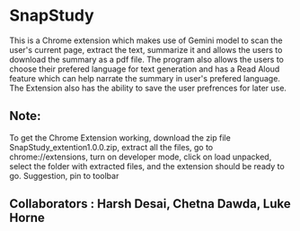 # SnapStudy
This is a Chrome extension which makes use of Gemini model to scan the user's current page, extract the text, summarize it and allows the users to download the summary as a pdf file.
The program also allows the users to choose their prefered language for text generation and has a Read Aloud feature which can help narrate the summary in user's prefered language. 
The Extension also has the ability to save the user prefrences for later use. 

## Note: 
To get the Chrome Extension working, download the zip file SnapStudy_extention1.0.0.zip, extract all the files, go to chrome://extensions, turn on developer mode, click on load unpacked, select the folder with extracted files, and the extension should be ready to go. Suggestion, pin to toolbar
## Collaborators : Harsh Desai, Chetna Dawda, Luke Horne
